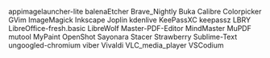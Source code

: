 
appimagelauncher-lite
balenaEtcher
Brave_Nightly
Buka
Calibre
Colorpicker
GVim
ImageMagick
Inkscape
Joplin
kdenlive
KeePassXC
keepassz
LBRY
LibreOffice-fresh.basic
LibreWolf
Master-PDF-Editor
MindMaster
MuPDF
mutool
MyPaint
OpenShot
Sayonara
Stacer
Strawberry
Sublime-Text
ungoogled-chromium
viber
Vivaldi
VLC_media_player
VSCodium
